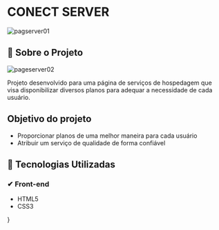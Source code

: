 # CONECT SERVER

![pagserver01](https://user-images.githubusercontent.com/69124206/136045138-a2c89d8e-9ae9-4ba2-94cf-3c5a36aef60c.png)


## 🚀 Sobre o Projeto

![pageserver02](https://user-images.githubusercontent.com/69124206/136045470-4cc5d703-ff02-4ede-8ea1-4e7c3ce10996.png)

Projeto desenvolvido para uma página de serviços de hospedagem que visa disponibilizar diversos planos para adequar a necessidade de cada usuário.


## Objetivo do projeto 

- Proporcionar planos de uma melhor maneira para cada usuário
- Atribuir um serviço de qualidade de forma confiável 


## 🚀 Tecnologias Utilizadas

###  ✔ Front-end

- HTML5
- CSS3

}
